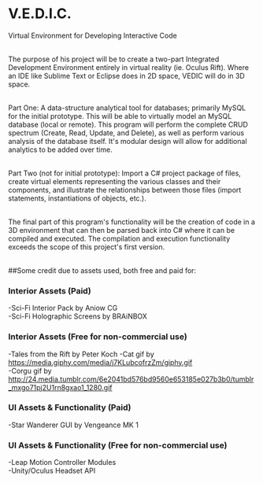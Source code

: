 # V.E.D.I.C.
Virtual Environment for Developing Interactive Code<br/><br/>

The purpose of his project will be to create a two-part Integrated Development Environment entirely in virtual reality (ie. Oculus Rift). Where an IDE like Sublime Text or Eclipse does in 2D space, VEDIC will do in 3D space. <br/><br/>

Part One: A data-structure analytical tool for databases; primarily MySQL for the initial prototype. This will be able to virtually model an MySQL database (local or remote). This program will perform the complete CRUD spectrum (Create, Read, Update, and Delete), as well as perform various analysis of the database itself. It's modular design will allow for additional analytics to be added over time.<br/><br/>

Part Two (not for initial prototype): Import a C# project package of files, create virtual elements representing the various classes and their components, and illustrate the relationships between those files (import statements, instantiations of objects, etc.).<br/><br/>

The final part of this program's functionality will be the creation of code in a 3D environment that can then be parsed back into C# where it can be compiled and executed. The compilation and execution functionality exceeds the scope of this project's first version.<br/><br/>

##Some credit due to assets used, both free and paid for:

### Interior Assets (Paid)
-Sci-Fi Interior Pack by Aniow CG </br>
-Sci-Fi Holographic Screens by BRAiNBOX </br>

### Interior Assets (Free for non-commercial use)
-Tales from the Rift by Peter Koch
-Cat gif by https://media.giphy.com/media/j7KLubcofrzZm/giphy.gif</br>
-Corgu gif by http://24.media.tumblr.com/6e2041bd576bd9560e653185e027b3b0/tumblr_mxgo71pj2U1rn8gxao1_1280.gif</br>

### UI Assets & Functionality (Paid)
-Star Wanderer GUI by Vengeance MK 1 </br>

### UI Assets & Functionality (Free for non-commercial use)
-Leap Motion Controller Modules</br>
-Unity/Oculus Headset API</br>
